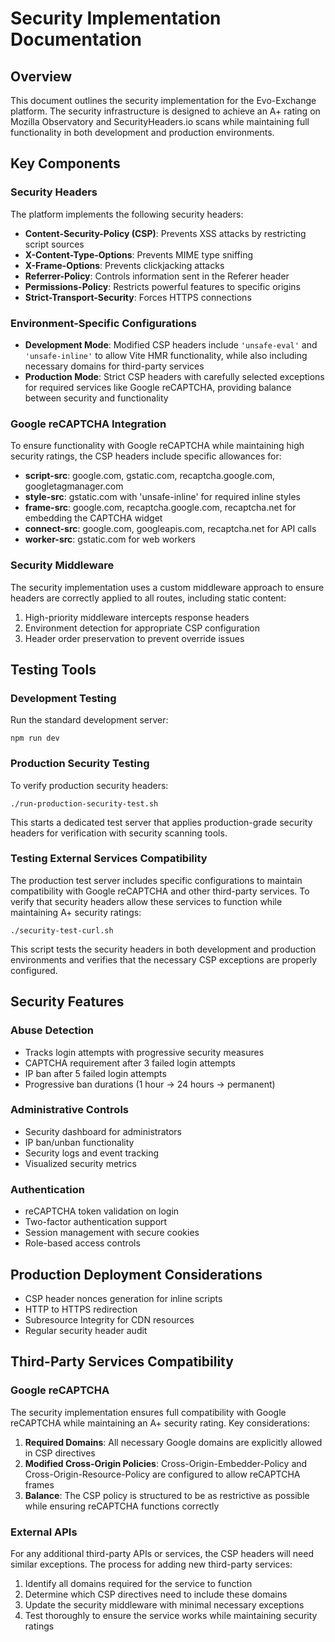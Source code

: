 # Security Implementation Documentation

## Overview
This document outlines the security implementation for the Evo-Exchange platform. The security infrastructure is designed to achieve an A+ rating on Mozilla Observatory and SecurityHeaders.io scans while maintaining full functionality in both development and production environments.

## Key Components

### Security Headers
The platform implements the following security headers:
- **Content-Security-Policy (CSP)**: Prevents XSS attacks by restricting script sources
- **X-Content-Type-Options**: Prevents MIME type sniffing
- **X-Frame-Options**: Prevents clickjacking attacks
- **Referrer-Policy**: Controls information sent in the Referer header
- **Permissions-Policy**: Restricts powerful features to specific origins
- **Strict-Transport-Security**: Forces HTTPS connections

### Environment-Specific Configurations
- **Development Mode**: Modified CSP headers include `'unsafe-eval'` and `'unsafe-inline'` to allow Vite HMR functionality, while also including necessary domains for third-party services
- **Production Mode**: Strict CSP headers with carefully selected exceptions for required services like Google reCAPTCHA, providing balance between security and functionality

### Google reCAPTCHA Integration
To ensure functionality with Google reCAPTCHA while maintaining high security ratings, the CSP headers include specific allowances for:
- **script-src**: google.com, gstatic.com, recaptcha.google.com, googletagmanager.com
- **style-src**: gstatic.com with 'unsafe-inline' for required inline styles
- **frame-src**: google.com, recaptcha.google.com, recaptcha.net for embedding the CAPTCHA widget
- **connect-src**: google.com, googleapis.com, recaptcha.net for API calls
- **worker-src**: gstatic.com for web workers

### Security Middleware
The security implementation uses a custom middleware approach to ensure headers are correctly applied to all routes, including static content:
1. High-priority middleware intercepts response headers
2. Environment detection for appropriate CSP configuration
3. Header order preservation to prevent override issues

## Testing Tools

### Development Testing
Run the standard development server:
```
npm run dev
```

### Production Security Testing
To verify production security headers:
```
./run-production-security-test.sh
```
This starts a dedicated test server that applies production-grade security headers for verification with security scanning tools.

### Testing External Services Compatibility
The production test server includes specific configurations to maintain compatibility with Google reCAPTCHA and other third-party services. To verify that security headers allow these services to function while maintaining A+ security ratings:
```
./security-test-curl.sh
```
This script tests the security headers in both development and production environments and verifies that the necessary CSP exceptions are properly configured.

## Security Features

### Abuse Detection
- Tracks login attempts with progressive security measures
- CAPTCHA requirement after 3 failed login attempts
- IP ban after 5 failed login attempts
- Progressive ban durations (1 hour → 24 hours → permanent)

### Administrative Controls
- Security dashboard for administrators
- IP ban/unban functionality
- Security logs and event tracking
- Visualized security metrics

### Authentication
- reCAPTCHA token validation on login
- Two-factor authentication support
- Session management with secure cookies
- Role-based access controls

## Production Deployment Considerations
- CSP header nonces generation for inline scripts
- HTTP to HTTPS redirection
- Subresource Integrity for CDN resources
- Regular security header audit

## Third-Party Services Compatibility

### Google reCAPTCHA
The security implementation ensures full compatibility with Google reCAPTCHA while maintaining an A+ security rating. Key considerations:

1. **Required Domains**: All necessary Google domains are explicitly allowed in CSP directives
2. **Modified Cross-Origin Policies**: Cross-Origin-Embedder-Policy and Cross-Origin-Resource-Policy are configured to allow reCAPTCHA frames
3. **Balance**: The CSP policy is structured to be as restrictive as possible while ensuring reCAPTCHA functions correctly

### External APIs
For any additional third-party APIs or services, the CSP headers will need similar exceptions. The process for adding new third-party services:

1. Identify all domains required for the service to function
2. Determine which CSP directives need to include these domains
3. Update the security middleware with minimal necessary exceptions
4. Test thoroughly to ensure the service works while maintaining security ratings